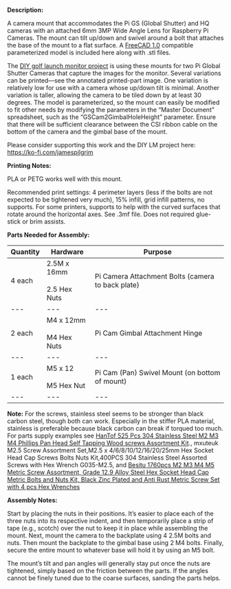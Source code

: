 ﻿**Description:**

A camera mount that accommodates the Pi GS (Global Shutter) and HQ cameras with an attached 6mm 3MP Wide Angle Lens for Raspberry Pi Cameras. The mount can tilt up/down and swivel around a bolt that attaches the base of the mount to a flat surface. A [FreeCAD 1.0](https://www.freecad.org/downloads.php) compatible parameterized model is included here along with .stl files.

The [DIY golf launch monitor project](https://hackaday.io/project/195042-diy-golf-launch-monitor) is using these mounts for two Pi Global Shutter Cameras that capture the images for the monitor. Several variations can be printed—see the annotated printed-part image. One variation is relatively low for use with a camera whose up/down tilt is minimal. Another variation is taller, allowing the camera to be tiled down by at least 30 degrees. The model is parameterized, so the mount can easily be modified to fit other needs by modifying the parameters in the “Master Document” spreadsheet, such as the “GSCam2GimbalHoleHeight” parameter. Ensure that there will be sufficient clearance between the CSI ribbon cable on the bottom of the camera and the gimbal base of the mount.

Please consider supporting this work and the DIY LM project here: <https://ko-fi.com/jamespilgrim>

**Printing Notes:**

PLA or PETG works well with this mount.

Recommended print settings: 4 perimeter layers (less if the bolts are not expected to be tightened very much), 15% infill, grid infill patterns, no supports. For some printers, supports to help with the curved surfaces that rotate around the horizontal axes. See .3mf file. Does not required glue-stick or brim assists.

**Parts Needed for Assembly:**

| **Quantity** | **Hardware** | **Purpose** |
| --- | --- | --- |
| 4 each | 2.5M x 16mm<br><br>2.5 Hex Nuts | Pi Camera Attachment Bolts (camera to back plate) |
| --- | --- | --- |
| 2 each | M4 x 12mm <br><br>M4 Hex Nuts | Pi Cam Gimbal Attachment Hinge |
| --- | --- | --- |
| 1 each | M5 x 12<br><br>M5 Hex Nut | Pi Cam (Pan) Swivel Mount (on bottom of mount) |
| --- | --- | --- |

**Note:** For the screws, stainless steel seems to be stronger than black carbon steel, though both can work. Especially in the stiffer PLA material, stainless is preferable because black carbon can break if torqued too much. For parts supply examples see [HanTof 525 Pcs 304 Stainless Steel M2 M3 M4 Phillips Pan Head Self Tapping Wood screws Assortment Kit](https://www.googleadservices.com/pagead/aclk?sa=L&ai=DChcSEwiLuLi4w9eJAxW8Ka0GHe7XF-QYABALGgJwdg&co=1&ase=2&gclid=Cj0KCQiAlsy5BhDeARIsABRc6ZvLmaSF7SMXMVEWsWj3rp8S5qOvISkRMdr9czJDXK6-_GcV_X18lyoaApxdEALw_wcB&ohost=www.google.com&cid=CAESVeD2Qt_A3T4eLbWpcXoKb1T4jyPt8OTe6U2I9Uze-kjy3MAArJhoS9pYvi39aDroogjezyRvCcOJ56x4hYKkL8BaTouv69VFkW3lUm7VcRcYOp8m49s&sig=AOD64_3FizAX65usODanOujaKxqh5_gQbg&ctype=5&q=&nis=4&ved=2ahUKEwj92Kq4w9eJAxU1JzQIHakTKO8Q9aACKAB6BAgEEAw&adurl=)., mxuteuk M2.5 Screw Assortment Set,M2.5 x 4/6/8/10/12/16/20/25mm Hex Socket Head Cap Screws Bolts Nuts Kit,400PCS 304 Stainless Steel Assorted Screws with Hex Wrench G035-M2.5, and [Besitu 1760pcs M2 M3 M4 M5 Metric Screw Assortment, Grade 12.9 Alloy Steel Hex Socket Head Cap Metric Bolts and Nuts Kit, Black Zinc Plated and Anti Rust Metric Screw Set with 4 pcs Hex Wrenches](https://www.amazon.com/dp/B0C38YFL3D?ref=ppx_yo2ov_dt_b_fed_asin_title)

**Assembly Notes:**

Start by placing the nuts in their positions. It’s easier to place each of the three nuts into its respective indent, and then temporarily place a strip of tape (e.g., scotch) over the nut to keep it in place while assembling the mount. Next, mount the camera to the backplate using 4 2.5M bolts and nuts. Then mount the backplate to the gimbal base using 2 M4 bolts. Finally, secure the entire mount to whatever base will hold it by using an M5 bolt.

The mount’s tilt and pan angles will generally stay put once the nuts are tightened, simply based on the friction between the parts. If the angles cannot be finely tuned due to the coarse surfaces, sanding the parts helps.